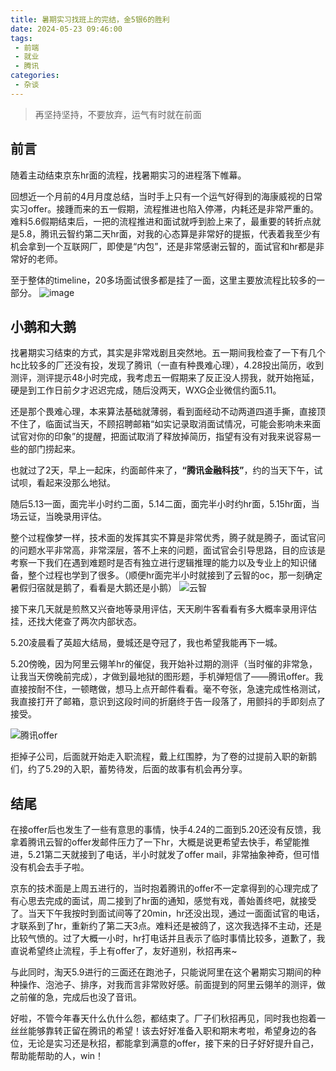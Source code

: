 ```yaml
---
title: 暑期实习找班上的完结，金5银6的胜利
date: 2024-05-23 09:46:00
tags:
 - 前端
 - 就业
 - 腾讯
categories:
 - 杂谈
---
```


> 再坚持坚持，不要放弃，运气有时就在前面

## 前言
随着主动结束京东hr面的流程，找暑期实习的进程落下帷幕。

回想近一个月前的4月月度总结，当时手上只有一个运气好得到的海康威视的日常实习offer。接踵而来的五一假期，流程推进也陷入停滞，内耗还是非常严重的。难料5.6假期结束后，一把的流程推进和面试就呼到脸上来了，最重要的转折点就是5.8，腾讯云智约第二天hr面，对我的心态算是非常好的提振，代表着我至少有机会拿到一个互联网厂，即使是“内包”，还是非常感谢云智的，面试官和hr都是非常好的老师。

至于整体的timeline，20多场面试很多都是挂了一面，这里主要放流程比较多的一部分。
![image](https://picture.haaland.top:81/images/2024/08/22/_20240822224325.jpg)

## 小鹅和大鹅
找暑期实习结束的方式，其实是非常戏剧且突然地。五一期间我检查了一下有几个hc比较多的厂还没有投，发现了腾讯（一直有种畏难心理），4.28投出简历，收到测评，测评提示48小时完成，我考虑五一假期来了反正没人捞我，就开始拖延，硬是到工作日前夕才迟迟完成，随后没两天，WXG企业微信约面5.11。

还是那个畏难心理，本来算法基础就薄弱，看到面经动不动两道四道手撕，直接顶不住了，临面试当天，不顾招聘邮箱“如实记录取消面试情况，可能会影响未来面试官对你的印象”的提醒，把面试取消了释放掉简历，指望有没有对我来说容易一些的部门捞起来。

也就过了2天，早上一起床，约面邮件来了，**“腾讯金融科技”**，约的当天下午，试试呗，看起来没那么地狱。

随后5.13一面，面完半小时约二面，5.14二面，面完半小时约hr面，5.15hr面，当场云证，当晚录用评估。

整个过程像梦一样，技术面的发挥其实不算是非常优秀，腾子就是腾子，面试官问的问题水平非常高，非常深层，答不上来的问题，面试官会引导思路，目的应该是考察一下我们在遇到难题时是否有独立进行逻辑推理的能力以及专业上的知识储备，整个过程也学到了很多。（顺便hr面完半小时就接到了云智的oc，那一刻确定暑假归宿就是鹅了，看看是大鹅还是小鹅）
![云智](https://picture.haaland.top:81/images/2024/08/22/_20240822224454.jpg)

接下来几天就是煎熬又兴奋地等录用评估，天天刷牛客看看有多大概率录用评估挂，还找大佬查了两次内部状态。

5.20凌晨看了英超大结局，曼城还是夺冠了，我也希望我能再下一城。

5.20傍晚，因为阿里云翎羊hr的催促，我开始补过期的测评（当时催的非常急，让我当天傍晚前完成），才做到最地狱的图形题，手机弹短信了——腾讯offer。我直接按耐不住，一顿瞎做，想马上点开邮件看看。毫不夸张，急速完成性格测试，我直接打开了邮箱，意识到这段时间的折磨终于告一段落了，用颤抖的手即刻点了接受。

![腾讯offer](https://picture.haaland.top:81/images/2024/08/22/_20240822224502.jpg)

拒掉子公司，后面就开始走入职流程，戴上红围脖，为了卷的过提前入职的新鹅们，约了5.29的入职，蓄势待发，后面的故事有机会再分享。

## 结尾
在接offer后也发生了一些有意思的事情，快手4.24的二面到5.20还没有反馈，我拿着腾讯云智的offer发邮件压力了一下hr，大概是说更希望去快手，希望能推进，5.21第二天就接到了电话，半小时就发了offer mail，非常抽象神奇，但可惜没有机会去手子啦。

京东的技术面是上周五进行的，当时抱着腾讯的offer不一定拿得到的心理完成了有心思去完成的面试，周二接到了hr面的通知，感觉有戏，善始善终吧，就接受了。当天下午我按时到面试间等了20min，hr还没出现，通过一面面试官的电话，才联系到了hr，重新约了第二天3点。难料还是被鸽了，这次我选择不主动，还是比较气愤的。过了大概一小时，hr打电话并且表示了临时事情比较多，道歉了，我直说希望终止流程，手上有offer了，友好道别，秋招再来~

与此同时，淘天5.9进行的三面还在跑池子，只能说阿里在这个暑期实习期间的种种操作、泡池子、排序，对我而言非常败好感。前面提到的阿里云翎羊的测评，做之前催的急，完成后也没了音讯。

好啦，不管今年春天什么仇什么怨，都结束了。厂子们秋招再见，同时我也抱着一丝丝能够靠转正留在腾讯的希望！该去好好准备入职和期末考啦，希望身边的各位，无论是实习还是秋招，都能拿到满意的offer，接下来的日子好好提升自己，帮助能帮助的人，win！